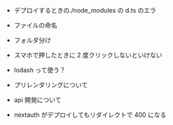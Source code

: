 - デプロイするときの./node_modules の d.ts のエラ
- ファイルの命名
- フォルダ分け
- スマホで押したときに 2 度クリックしないといけない
- lodash って使う？
- プリレンダリングについて
- api 開発について

- nextauth がデプロイしてもリダイレクトで 400 になる
